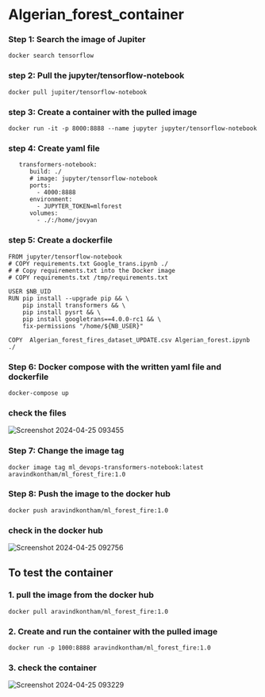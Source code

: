 # Algerian_forest_container

### Step 1: Search the image of Jupiter
```
docker search tensorflow
```
### step 2: Pull the jupyter/tensorflow-notebook
```
docker pull jupiter/tensorflow-notebook
```
### step 3: Create a container with the pulled image
```
docker run -it -p 8000:8888 --name jupyter jupyter/tensorflow-notebook
```
### step 4: Create yaml file 
```services:
   transformers-notebook:
      build: ./
      # image: jupyter/tensorflow-notebook
      ports:
        - 4000:8888
      environment:
        - JUPYTER_TOKEN=mlforest
      volumes:
        - ./:/home/jovyan

```
### step 5: Create a dockerfile
```
FROM jupyter/tensorflow-notebook
# COPY requirements.txt Google_trans.ipynb ./
# # Copy requirements.txt into the Docker image
# COPY requirements.txt /tmp/requirements.txt
     
USER $NB_UID
RUN pip install --upgrade pip && \
    pip install transformers && \
    pip install pysrt && \
    pip install googletrans==4.0.0-rc1 && \
    fix-permissions "/home/${NB_USER}"
    
COPY  Algerian_forest_fires_dataset_UPDATE.csv Algerian_forest.ipynb ./

```

### Step 6: Docker compose with the written yaml file and dockerfile
```
docker-compose up
```
### check the files
![Screenshot 2024-04-25 093455](https://github.com/aravindkontham/Algerian_forest_container/assets/92075632/60c2dc60-a41c-4fc5-9375-171726710bd6)


### Step 7: Change the image tag
```
docker image tag ml_devops-transformers-notebook:latest aravindkontham/ml_forest_fire:1.0
```
### Step 8: Push the image to the docker hub
```
docker push aravindkontham/ml_forest_fire:1.0
```
### check in the docker hub
![Screenshot 2024-04-25 092756](https://github.com/aravindkontham/Algerian_forest_container/assets/92075632/1d534499-8e8e-4ff1-955a-c49b1d2e5552)


## To test the container
### 1. pull the image from the docker hub

```
docker pull aravindkontham/ml_forest_fire:1.0
```
### 2. Create and run the container with the pulled image
```
docker run -p 1000:8888 aravindkontham/ml_forest_fire:1.0
````
### 3. check the container
![Screenshot 2024-04-25 093229](https://github.com/aravindkontham/Algerian_forest_container/assets/92075632/ae4c930e-de4c-4fbd-a5cd-90d19ea2963e)

